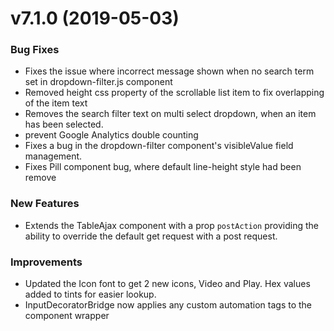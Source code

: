 # v7.1.0 (2019-05-03)
### Bug Fixes
* Fixes the issue where incorrect message shown when no search term set in dropdown-filter.js component
* Removed height css property of the scrollable list item to fix overlapping of the item text
* Removes the search filter text on multi select dropdown, when an item has been selected.
* prevent Google Analytics double counting
* Fixes a bug in the dropdown-filter component's visibleValue field management.
* Fixes Pill component bug, where default line-height style had been remove

### New Features
* Extends the TableAjax component with a prop `postAction` providing the ability to override the default get request with a post request.

### Improvements
* Updated the Icon font to get 2 new icons, Video and Play. Hex values added to tints for easier lookup.
* InputDecoratorBridge now applies any custom automation tags to the component wrapper


